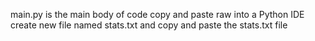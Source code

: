 main.py is the main body of code copy and paste raw into a Python IDE
create new file named stats.txt and copy and paste the stats.txt file
